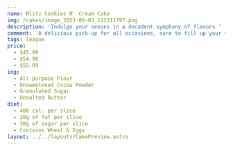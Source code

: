 ```yaml
---
name: Blitz Cookies N' Cream Cake
img: /cakes/image_2023-06-03_112311797.png
description: 'Indulge your senses in a decadent symphony of flavors '
comment: 'A delicious pick-up for all occasions, sure to fill up your taste-buds!'
tags: league
price:
  - $45.99
  - $54.90
  - $55.09
ing:
  - All-purpose Flour
  - Unsweetened Cocoa Powder
  - Granulated Sugar
  - Unsalted Butter
diet:
  - 400 cal. per slice
  - 20g of fat per slice
  - 30g of sugar per slice
  - Contains Wheat & Eggs
layout: ../../layouts/CakePreview.astro
---
```


